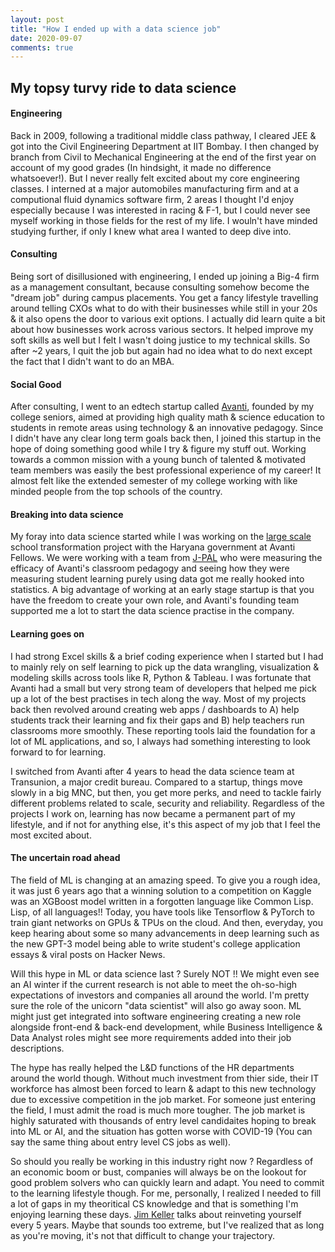 ```yaml
---
layout: post
title: "How I ended up with a data science job"
date: 2020-09-07
comments: true
---
```


## My topsy turvy ride to data science


#### Engineering

Back in 2009, following a traditional middle class pathway, I cleared JEE & got into the Civil Engineering Department at IIT Bombay. I then changed by branch from Civil to Mechanical Engineering at the end of the first year on account of my good grades (In hindsight, it made no difference whatsoever!). But I never really felt excited about my core engineering classes. I interned at a major automobiles manufacturing firm and at a computional fluid dynamics software firm, 2 areas I thought I'd enjoy especially because I was interested in racing & F-1, but I could never see myself working in those fields for the rest of my life. I wouln't have minded studying further, if only I knew what area I wanted to deep dive into.


#### Consulting

Being sort of disillusioned with engineering, I ended up joining a Big-4 firm as a management consultant, because consulting somehow become the "dream job" during campus placements. You get a fancy lifestyle travelling around telling CXOs what to do with their businesses while still in your 20s & it also opens the door to various exit options. I actually did learn quite a bit about how businesses work across various sectors. It helped improve my soft skills as well but I felt I wasn't doing justice to my technical skills. So after ~2 years, I quit the job but again had no idea what to do next except the fact that I didn't want to do an MBA. 


#### Social Good

After consulting, I went to an edtech startup called [Avanti](https://avanti.in/), founded by my college seniors, aimed at providing high quality math & science education to students in remote areas using technology & an innovative pedagogy. Since I didn't have any clear long term goals back then, I joined this startup in the hope of doing something good while I try & figure my stuff out. Working towards a common mission with a young bunch of talented & motivated team members was easily the best professional experience of my career! It almost felt like the extended semester of my college working with like minded people from the top schools of the country. 


#### Breaking into data science

My foray into data science started while I was working on the [large scale](https://youtu.be/FjJ-ifyBlY8) school transformation project with the Haryana government at Avanti Fellows. We were working with a team from [J-PAL]() who were measuring the efficacy of Avanti's classroom pedagogy and seeing how they were measuring student learning purely using data got me really hooked into statistics. A big advantage of working at an early stage startup is that you have the freedom to create your own role, and Avanti's founding team supported me a lot to start the data science practise in the company. 

#### Learning goes on

I had strong Excel skills & a brief coding experience when I started but I had to mainly rely on self learning to pick up the data wrangling, visualization & modeling skills across tools like R, Python & Tableau. I was fortunate that Avanti had a small but very strong team of developers that helped me pick up a lot of the best practises in tech along the way. Most of my projects back then revolved around creating web apps / dashboards to A) help students track their learning and fix their gaps and B) help teachers run classrooms more smoothly. These reporting tools laid the foundation for a lot of ML applications, and so, I always had something interesting to look forward to for learning. 

I switched from Avanti after 4 years to head the data science team at Transunion, a major credit bureau. Compared to a startup, things move slowly in a big MNC, but then, you get more perks, and need to tackle fairly different problems related to scale, security and reliability. Regardless of the projects I work on, learning has now became a permanent part of my lifestyle, and if not for anything else, it's this aspect of my job that I feel the most excited about. 


#### The uncertain road ahead

The field of ML is changing at an amazing speed. To give you a rough idea, it was just 6 years ago that a winning solution to a competition on Kaggle was an XGBoost model written in a forgotten language like Common Lisp. Lisp, of all languages!! Today, you have tools like Tensorflow & PyTorch to train giant networks on GPUs & TPUs on the cloud. And then, everyday, you keep hearing about some so many advancements in deep learning such as the new GPT-3 model being able to write student's college application essays & viral posts on Hacker News.

Will this hype in ML or data science last ? Surely NOT !! We might even see an AI winter if the current research is not able to meet the oh-so-high expectations of investors and companies all around the world.
I'm pretty sure the role of the unicorn "data scientist" will also go away soon. ML might just get integrated into software engineering creating a new role alongside front-end & back-end development, while Business Intelligence & Data Analyst roles might see more requirements added into their job descriptions. 

The hype has really helped the L&D functions of the HR departments around the world though. Without much investment from thier side, their IT workforce has almost been  forced to learn & adapt to this new technology due to excessive competition in the job market. For someone just entering the field, I must admit the road is much more tougher. The job market is highly saturated with thousands of entry level candidaites hoping to break into ML or AI, and the situation has gotten worse with COVID-19 (You can say the same thing about entry level CS jobs as well).

So should you really be working in this industry right now ? Regardless of an economic boom or bust, companies will always be on the lookout for good problem solvers who can quickly learn and adapt. You need to commit to the learning lifestyle though. For me, personally, I realized I needed to fill a lot of gaps in my theoritical CS knowledge and that is something I'm enjoying learning these days. [Jim Keller](https://www.youtube.com/watch?v=Nb2tebYAaOA) talks about reinveting yourself every 5 years. Maybe that sounds too extreme, but I've realized that as long as you're moving, it's not that difficult to change your trajectory.




<!--
<br>
<br>
<h7>
<b id="f1">1</b> Turns out you don't need to be a genius to score well in board exam math, almost half the questions are repeated from either previous year exams or from the leading refresher books. So, it's more about practise than ability [↩](#a1)
</h7>
-->
